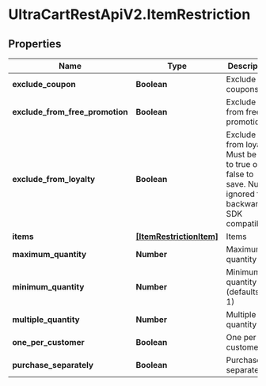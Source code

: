 # UltraCartRestApiV2.ItemRestriction

## Properties
Name | Type | Description | Notes
------------ | ------------- | ------------- | -------------
**exclude_coupon** | **Boolean** | Exclude coupons | [optional] 
**exclude_from_free_promotion** | **Boolean** | Exclude from free promotion | [optional] 
**exclude_from_loyalty** | **Boolean** | Exclude from loyalty.  Must be set to true or false to save.  Null is ignored for backwards SDK compatibility | [optional] 
**items** | [**[ItemRestrictionItem]**](ItemRestrictionItem.md) | Items | [optional] 
**maximum_quantity** | **Number** | Maximum quantity | [optional] 
**minimum_quantity** | **Number** | Minimum quantity (defaults to 1) | [optional] 
**multiple_quantity** | **Number** | Multiple of quantity | [optional] 
**one_per_customer** | **Boolean** | One per customer | [optional] 
**purchase_separately** | **Boolean** | Purchase separately | [optional] 


